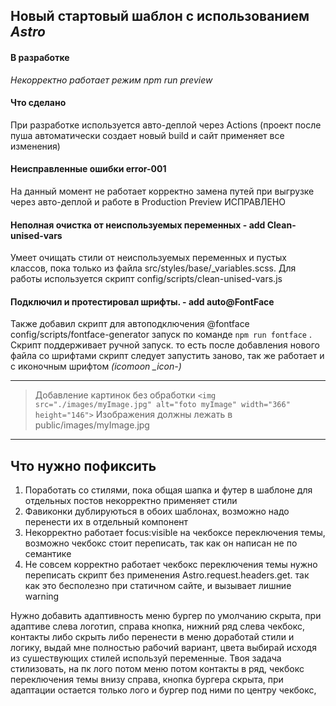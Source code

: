 ## Новый стартовый шаблон с использованием _Astro_

#### В разработке

_Некорректно работает режим npm run preview_

#### Что сделано

При разработке используется авто-деплой через Actions (проект после пуша автоматически создает новый build и сайт применяет все изменения)

#### Неисправленные ошибки error-001

На данный момент не работает корректно замена путей при выгрузке через авто-деплой и работе в Production Preview ИСПРАВЛЕНО

#### Неполная очистка от неиспользуемых переменных - add Clean-unised-vars

Умеет очищать стили от неиспользуемых переменных и пустых классов, пока только из файла src/styles/base/\_variables.scss. Для работы используется скрипт config/scripts/clean-unised-vars.js

#### Подключил и протестировал шрифты. - add auto@FontFace

Также добавил скрипт для автоподключения @fontface config/scripts/fontface-generator запуск по команде `npm run fontface` . Скрипт поддерживает ручной запуск. то есть после добавления нового файла со шрифтами скрипт следует запустить заново, так же работает и с иконочным шрифтом _(icomoon \_icon-)_

---

> Добавление картинок без обработки `<img src="./images/myImage.jpg" alt="foto myImage" width="366" height="146">` Изображения должны лежать в public/images/myImage.jpg

---

## Что нужно пофиксить

1. Поработать со стилями, пока общая шапка и футер в шаблоне для отдельных постов некорректно применяет стили
2. Фавиконки дублируються в обоих шаблонах, возможно надо перенести их в отдельный компонент
3. Некорректно работает focus:visible на чекбоксе переключения темы, возможно чекбокс стоит переписать, так как он написан не по семантике
4. Не совсем корректно работает чекбокс переключения темы нужно переписать скрипт без применения Astro.request.headers.get. так как это бесполезно при статичном сайте, и вызывает лишние warning

Нужно добавить адаптивность меню бургер по умолчанию скрыта, при адаптиве слева логотип, справа кнопка, нижний ряд слева чекбокс, контакты либо скрыть либо перенести в меню доработай стили и логику, выдай мне полностью рабочий вариант, цвета выбирай исходя из сушествующих стилей используй переменные. Твоя задача стилизовать, на пк лого потом меню потом контакты в ряд, чекбокс переключения темы внизу справа, кнопка бургера скрыта, при адаптации остается только лого и бургер под ними по центру чекбокс,
